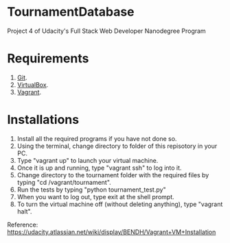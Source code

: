 # TournamentDatabase
Project 4 of Udacity's Full Stack Web Developer Nanodegree Program

# Requirements
1) [Git](http://git-scm.com/downloads).  
2) [VirtualBox](https://www.virtualbox.org/wiki/Downloads).  
3) [Vagrant](https://www.vagrantup.com/downloads.html).

# Installations
1) Install all the required programs if you have not done so.  
2) Using the terminal, change directory to folder of this repisotory in your PC.  
3) Type "vagrant up" to launch your virtual machine.  
4) Once it is up and running, type "vagrant ssh" to log into it.  
5) Change directory to the tournament folder with the required files by typing "cd /vagrant/tournament".  
6) Run the tests by typing "python tournament_test.py"  
7) When you want to log out, type exit at the shell prompt. 
8) To turn the virtual machine off (without deleting anything), type "vagrant halt".   
  
Reference: https://udacity.atlassian.net/wiki/display/BENDH/Vagrant+VM+Installation
